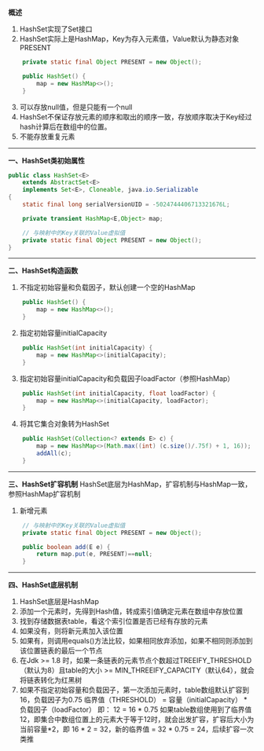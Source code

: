 **概述**

1. HashSet实现了Set接口
2. HashSet实际上是HashMap，Key为存入元素值，Value默认为静态对象PRESENT
```java
	private static final Object PRESENT = new Object();

	public HashSet() {
        map = new HashMap<>();
    }
```
3. 可以存放null值，但是只能有一个null
4. HashSet不保证存放元素的顺序和取出的顺序一致，存放顺序取决于Key经过hash计算后在数组中的位置。
5. 不能存放重复元素
***
**一、HashSet类初始属性**
```java
public class HashSet<E>
    extends AbstractSet<E>
    implements Set<E>, Cloneable, java.io.Serializable
{
    static final long serialVersionUID = -5024744406713321676L;

    private transient HashMap<E,Object> map;

    // 与映射中的Key关联的Value虚拟值
    private static final Object PRESENT = new Object();
}
```
***
**二、HashSet构造函数**

1. 不指定初始容量和负载因子，默认创建一个空的HashMap
```java
    public HashSet() {
        map = new HashMap<>();
    }
```
2. 指定初始容量initialCapacity
```java
    public HashSet(int initialCapacity) {
        map = new HashMap<>(initialCapacity);
    }
```
3. 指定初始容量initialCapacity和负载因子loadFactor（参照HashMap）
```java
    public HashSet(int initialCapacity, float loadFactor) {
        map = new HashMap<>(initialCapacity, loadFactor);
    }
```
4. 将其它集合对象转为HashSet
```java
	public HashSet(Collection<? extends E> c) {
        map = new HashMap<>(Math.max((int) (c.size()/.75f) + 1, 16));
        addAll(c);
    }
```
***
**三、HashSet扩容机制**
	HashSet底层为HashMap，扩容机制与HashMap一致，参照HashMap扩容机制

1. 新增元素
```java
	// 与映射中的Key关联的Value虚拟值
    private static final Object PRESENT = new Object();

	public boolean add(E e) {
        return map.put(e, PRESENT)==null;
    }
```
***
**四、HashSet底层机制**	
1. HashSet底层是HashMap
2. 添加一个元素时，先得到Hash值，转成索引值确定元素在数组中存放位置
3. 找到存储数据表table，看这个索引位置是否已经有存放的元素
4. 如果没有，则将新元素加入该位置
5. 如果有，则调用equals()方法比较，如果相同放弃添加，如果不相同则添加到该位置链表的最后一个节点
6. 在Jdk >= 1.8 时，如果一条链表的元素节点个数超过TREEIFY_THRESHOLD（默认为8）且table的大小 >= MIN_THREEIFY_CAPACITY（默认64），就会将链表转化为红黑树
7. 如果不指定初始容量和负载因子，第一次添加元素时，table数组默认扩容到16，负载因子为0.75
   临界值（THRESHOLD） = 容量（initialCapacity） * 负载因子（loadFactor） 
   即： 12 = 16 * 0.75 
   如果table数组使用到了临界值12，即集合中数组位置上的元素大于等于12时，就会出发扩容，扩容后大小为当前容量*2，即 16 * 2 = 32，新的临界值 = 32 * 0.75 = 24，后续扩容一次类推